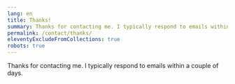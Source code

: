```yaml
---
lang: en
title: Thanks!
summary: Thanks for contacting me. I typically respond to emails within a couple of days.
permalink: /contact/thanks/
eleventyExcludeFromCollections: true
robots: true
---
```


Thanks for contacting me. I typically respond to emails within a couple of days.
